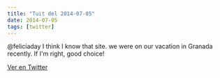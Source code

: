 ```yaml
---
title: "Tuit del 2014-07-05"
date: 2014-07-05
tags: [twitter]
---
```


@feliciaday I think I know that site. we were on our vacation in Granada recently. If I'm right, good choice!



[Ver en Twitter](https://twitter.com/i/web/status/485392186771779585)
